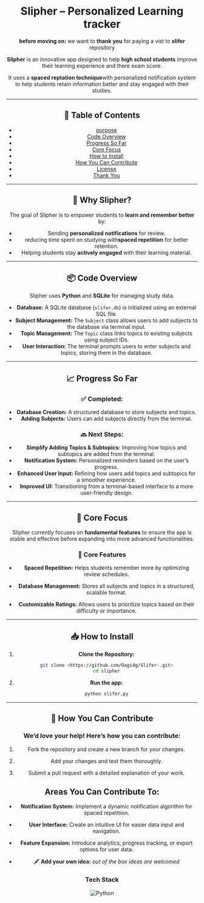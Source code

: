 <div align="center">

# Slipher – Personalized Learning tracker

**before moving on:** we want to **thank you** for paying a vist to **slifer** repository

**Slipher** is an innovative app designed to help **high school students** improve their learning experience and there exam score.

It uses a **spaced reptation technique**with personalized notification system to help students retain information better and stay engaged with their studies.

---

## 📖 Table of Contents
- [purpose](#-why-slipher)
- [Code Overview](#-code-overview)
- [Progress So Far](#-progress-so-far)
- [Core Focus](#-core-focus)
- [How to Install](#-how-to-install)
- [How You Can Contribute](#-how-you-can-contribute)
- [License](#-license)
- [Thank You](#-thank-you)

---

## 🚀 Why Slipher?
The goal of Slipher is to empower students to **learn and remember better** by:
- Sending **personalized notifications** for review.
- reducing time spent on studying with**spaced repetition** for better retention.
- Helping students stay **actively engaged** with their learning material.

---


## 📦 Code Overview
Slipher uses **Python** and **SQLite** for managing study data.
- **Database:** A SQLite database (`slifer.db`) is initialized using an external SQL file.
- **Subject Management:** The `Subject` class allows users to add subjects to the database via terminal input.
- **Topic Management:** The `Topic` class links topics to existing subjects using subject IDs.
- **User Interaction:** The terminal prompts users to enter subjects and topics, storing them in the database.

---

## 📈 Progress So Far
### ✅ Completed:
- **Database Creation:** A structured database to store subjects and topics.
- **Adding Subjects:** Users can add subjects directly from the terminal.

### 🔜 Next Steps:
- **Simplify Adding Topics & Subtopics:** Improving how topics and subtopics are added from the terminal.
- **Notification System:** Personalized reminders based on the user’s progress.
- **Enhanced User Input:** Refining how users add topics and subtopics for a smoother experience.
- **Improved UI:** Transitioning from a terminal-based interface to a more user-friendly design.
---

## 🎯 Core Focus
Slipher currently focuses on **fundamental features** to ensure the app is stable and effective before expanding into more advanced functionalities.

### 🎯 Core Features

- **Spaced Repetition:** Helps students remember more by optimizing review schedules.

- **Database Management:** Stores all subjects and topics in a structured, scalable format.

- **Customizable Ratings:** Allows users to prioritize topics based on their difficulty or importance.

---

## 📥 How to Install
1. **Clone the Repository:**
   ```bash
   git clone <https://github.com/Dagi4g/Slifer-.git>
   cd slipher
   ```


2. **Run the app:**
    ```bash
    python slifer.py
    ```

---

## 🤝 How You Can Contribute

### **We’d love your help! Here’s how you can contribute:**

1. Fork the repository and create a new branch for your changes.

2. Add your changes and test them thoroughly.

3. Submit a pull request with a detailed explanation of your work.


## Areas You Can Contribute To:

- **Notification System:** Implement a dynamic notification algorithm for spaced repetition.

- **User Interface:** Create an intuitive UI for easier data input and navigation.

- **Feature Expansion:** Introduce analytics, progress tracking, or export options for user data.
- 🖋 **Add your own idea:** *out of the box ideas are welcomed*


### Tech Stack
![Python](https://img.shields.io/badge/Python-FFD43B?style=flat-square&logo=python&logoColor=green)

